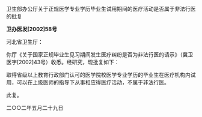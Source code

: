 卫生部办公厅关于正规医学专业学历毕业生试用期间的医疗活动是否属于非法行医的批复

**卫办医发\[2002\]58号**

河北省卫生厅：

你厅《关于国家正规毕业生见习期间发生医疗纠纷是否为非法行医的请示》（冀卫医字\[2002\]43号）收悉。经研究，现批复如下：

取得省级以上教育行政部门认可的医学院校医学专业学历的毕业生在医疗机构内试用，可以在上级医师的指导下从事相应得医疗活动，不属于非法行医。

此复。

二○○二年五月二十九日
